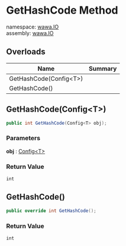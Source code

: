 # GetHashCode Method

namespace: [wawa\.IO](../../wawa.IO.md)<br />
assembly: [wawa\.IO](../../../wawa.IO.md)



## Overloads

| Name | Summary |
|------|---------|
| GetHashCode\(Config\<T\>\) |  |
| GetHashCode\(\) |  |

## GetHashCode\(Config\<T\>\)



```csharp
public int GetHashCode(Config<T> obj);
```

### Parameters

__obj__ : [Config\<T\>](../../../wawa.IO/wawa.IO/Config\`1.md)



### Return Value

`int`



## GetHashCode\(\)



```csharp
public override int GetHashCode();
```

### Return Value

`int`



